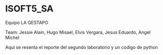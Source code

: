 # ISOFT5_SA
Equipo LA GESTAPO

Team:
Jessie Alain,
Hugo Misael,
Elvis Vergara,
Jesus Eduardo,
Angel Michel 

Aqui se resenta el reporte del segundo laboratorio y un codigo de python 
